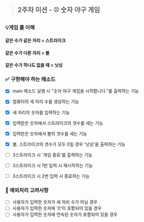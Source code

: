 > ## 2주차 미션 - ⚾️ 숫자 야구 게임

### 💡게임 룰 이해
#### 같은 수가 같은 자리 = 스트라이크
#### 같은 수가 다른 자리 = 볼
#### 같은 수가 하나도 없을 때 = 낫싱

### ✅ 구현해야 하는 메소드

- [x] main 메소드 실행 시 "숫자 야구 게임을 시작합니다."를 출력하는 기능
- [x] 컴퓨터의 세 자리 수를 생성하는 기능
- [x] 세 자리의 숫자를 입력하는 기능
- [x] 입력받은 숫자에서 스트라이크의 갯수를 세는 기능
- [x] 입력받은 숫자에서 볼의 갯수를 세는 기능
- [x] 볼, 스트라이크의 갯수가 모두 0일 경우 '낫싱'을 출력하는 기능
- [ ] 3스트라이크 시 '게임 종료'를 출력하는 기능
- [ ] 3스트라이크 시 1번 입력 시 재시작하는 기능
- [ ] 3스트라이크 시 2번 입력 시 종료하는 기능


### 📌 예외처리 고려사항

- [ ] 사용자가 입력한 숫자가 세 자리 수가 아닐 경우
- [ ] 사용자가 입력한 숫자에 '0'이 포함되어 있을 경우
- [ ] 사용자가 입력한 숫자에 연속된 숫자가 포함되어 있을 경우
